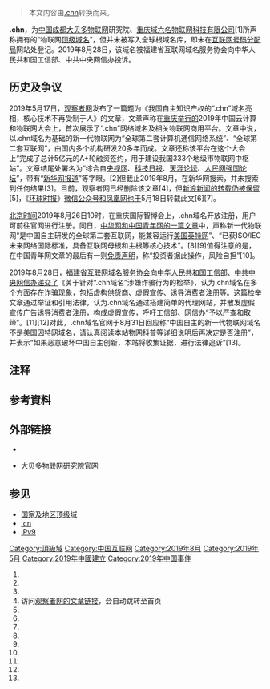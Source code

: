 > 本文内容由[.chn](https://zh.wikipedia.org/wiki/.chn)转换而来。


**.chn**，为[中国](https://zh.wikipedia.org/wiki/中华人民共和国 "wikilink")[成都大贝多](../Page/成都市.md "wikilink")[物联网](../Page/物联网.md "wikilink")研究院、[重庆域六名物联网科技有限公司](../Page/重庆市.md "wikilink")\[1\]所声称拥有的“物联网[顶级域名](https://zh.wikipedia.org/wiki/顶级域名 "wikilink")”，但并未被写入全球根域名库，即未在[互联网号码分配局](../Page/互联网号码分配局.md "wikilink")网站处登记。2019年8月28日，该域名被福建省互联网域名服务协会向中华人民共和国工信部、中共中央网信办投诉。

## 历史及争议

2019年5月17日，[观察者网](../Page/观察者网.md "wikilink")发布了一篇题为《我国自主知识产权的“.chn”域名亮相，核心技术不再受制于人》的文章，文章声称在[重庆举行的](../Page/重庆市.md "wikilink")2019年中国云计算和物联网大会上，首次展示了“.chn”网络域名及相关物联网商用平台。文章中说，以.chn域名为基础的新一代物联网为“全球第二套计算机通信网络系统”、“全球第二套互联网”，由国内多个机构研发20多年而成。文章还称该平台在这个大会上“完成了总计5亿元的A+轮融资签约，用于建设我国333个地级市物联网中枢站”。文章结尾处署名为“综合自[央视网](../Page/央视网.md "wikilink")、[科技日报](https://zh.wikipedia.org/wiki/科技日报 "wikilink")、[天涯论坛](https://zh.wikipedia.org/wiki/天涯论坛 "wikilink")、[人民网强国论坛](https://zh.wikipedia.org/wiki/强国论坛 "wikilink")”，带有“[新华网报道](../Page/新华社.md "wikilink")”等字眼。\[2\]但截止2019年8月，在新华网搜索，并未搜索到任何结果\[3\]。目前，观察者网已经删除该文章\[4\]，但[新浪新闻的转载仍被保留](https://zh.wikipedia.org/wiki/新浪网 "wikilink")\[5\]，《[环球时报](../Page/环球时报.md "wikilink")》[微信公众号和](https://zh.wikipedia.org/wiki/微信公众号 "wikilink")[凤凰网也于](https://zh.wikipedia.org/wiki/凤凰网 "wikilink")5月18日转载此文\[6\]\[7\]。

[北京时间](../Page/北京时间.md "wikilink")2019年8月26日10时，在重庆国际智博会上，.chn域名开放注册，用户可前往官网进行注册。同日，[中华网和](https://zh.wikipedia.org/wiki/中华网 "wikilink")[中国青年网的一篇文章](https://zh.wikipedia.org/wiki/中国青年网 "wikilink")中，声称新一代物联网“是中国自主研发的全球第二套互联网，能兼容运行[美国](../Page/美国.md "wikilink")[英特网](https://zh.wikipedia.org/wiki/英特网 "wikilink")”、“已获ISO/IEC未来网络国际标准，具备互联网母根和主根等核心技术”。\[8\]\[9\]值得注意的是，在中国青年网文章的最后有一则[免责声明](https://zh.wikipedia.org/wiki/免责声明 "wikilink")，称“投资者据此操作，风险自担”\[10\]。

2019年8月28日，[福建省互联网域名服务协会向](https://zh.wikipedia.org/wiki/福建省互联网域名服务协会 "wikilink")[中华人民共和国工信部](../Page/中华人民共和国工业和信息化部.md "wikilink")、[中共中央网信办递交了](https://zh.wikipedia.org/wiki/中国共产党中央委员会网络安全和信息化委员会办公室 "wikilink")《关于针对“.chn域名”涉嫌诈骗行为的检举》，认为.chn域名在多个方面存在诈骗现象，包括虚构供货商、虚假宣传、诱导消费者注册等。这篇检举文章通过举证和引用法律，认为.chn域名通过搭建简单的代理网站，并散发虚假宣传广告诱导消费者注册，构成虚假宣传，呼吁工信部、网信办“予以严查和取缔”。\[11\]\[12\]对此，.chn域名官网于8月31日回应称“中国自主的新一代物联网域名不是美国因特网域名，请认真阅读本站物网科普等详细说明后再决定是否注册”，并表示“如果恶意破坏中国自主创新，本站将收集证据，进行法律追诉”\[13\]。

## 注释

## 参考資料

## 外部链接

  -
<!-- end list -->

  - [大贝多物联网研究院官网](http://www.28beiduo.com/)

## 参见

  - [国家及地区顶级域](https://zh.wikipedia.org/wiki/国家及地区顶级域 "wikilink")
  - [.cn](../Page/.cn.md "wikilink")
  - [IPv9](../Page/IPv9.md "wikilink")

[Category:頂級域](https://zh.wikipedia.org/wiki/Category:頂級域 "wikilink") [Category:中国互联网](https://zh.wikipedia.org/wiki/Category:中国互联网 "wikilink") [Category:2019年8月](https://zh.wikipedia.org/wiki/Category:2019年8月 "wikilink") [Category:2019年5月](https://zh.wikipedia.org/wiki/Category:2019年5月 "wikilink") [Category:2019年中國建立](https://zh.wikipedia.org/wiki/Category:2019年中國建立 "wikilink") [Category:2019年中国事件](https://zh.wikipedia.org/wiki/Category:2019年中国事件 "wikilink")

1.
2.
3.
4.  访问[观察者网的文章链接](https://www.guancha.cn/industry-science/2019_05_17_501992.shtml)，会自动跳转至首页
5.
6.
7.
8.
9.
10.
11.
12.
13.